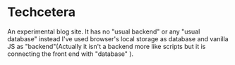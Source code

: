 # Techcetera
An experimental blog site. It has no "usual backend" or any "usual database" instead I've used browser's local storage as database and vanilla JS as "backend"(Actually it isn't a backend more like scripts but it is connecting the front end with "database" ). 
